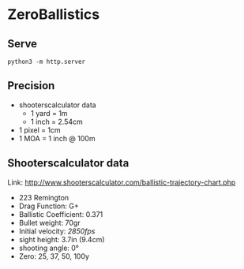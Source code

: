 # ZeroBallistics


## Serve

```
python3 -m http.server
```

## Precision 

* shooterscalculator data 
  * 1 yard = 1m
  * 1 inch = 2.54cm
* 1 pixel = 1cm
* 1 MOA = 1 inch @ 100m

## Shooterscalculator data

Link: http://www.shooterscalculator.com/ballistic-trajectory-chart.php


* 223 Remington 
* Drag Function: G+
* Ballistic Coefficient: 0.371 
* Bullet weight: 70gr
* Initial velocity: *2850fps*
* sight height: 3.7in (9.4cm)
* shooting angle: 0°
* Zero: 25, 37, 50, 100y

